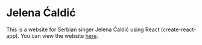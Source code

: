 # Jelena Ćaldić
 
This is a website for Serbian singer Jelena Ćaldić using React (create-react-app). You can view the website [here](https://www.jelenacaldic.com).